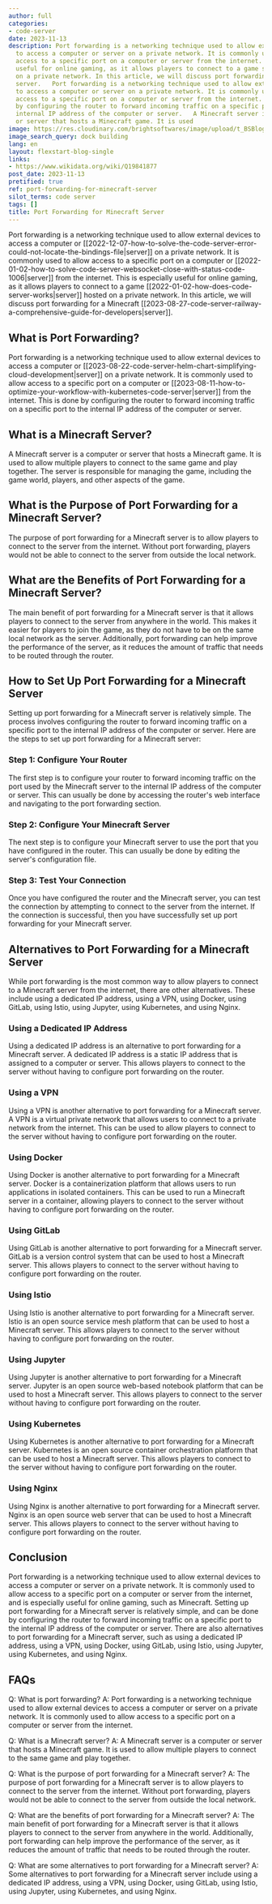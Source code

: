 ```yaml
---
author: full
categories:
- code-server
date: 2023-11-13
description: Port forwarding is a networking technique used to allow external devices
  to access a computer or server on a private network. It is commonly used to allow
  access to a specific port on a computer or server from the internet. This is especially
  useful for online gaming, as it allows players to connect to a game server hosted
  on a private network. In this article, we will discuss port forwarding for a Minecraft
  server.   Port forwarding is a networking technique used to allow external devices
  to access a computer or server on a private network. It is commonly used to allow
  access to a specific port on a computer or server from the internet. This is done
  by configuring the router to forward incoming traffic on a specific port to the
  internal IP address of the computer or server.   A Minecraft server is a computer
  or server that hosts a Minecraft game. It is used
image: https://res.cloudinary.com/brightsoftwares/image/upload/t_BSBlogImage/v1/brightsoftwares.com.blog/em6mqktrgvQ
image_search_query: dock building
lang: en
layout: flexstart-blog-single
links:
- https://www.wikidata.org/wiki/Q19841877
post_date: 2023-11-13
pretified: true
ref: port-forwarding-for-minecraft-server
silot_terms: code server
tags: []
title: Port Forwarding for Minecraft Server
---
```


Port forwarding is a networking technique used to allow external devices to access a computer or [[2022-12-07-how-to-solve-the-code-server-error-could-not-locate-the-bindings-file|server]] on a private network. It is commonly used to allow access to a specific port on a computer or [[2022-01-02-how-to-solve-code-server-websocket-close-with-status-code-1006|server]] from the internet. This is especially useful for online gaming, as it allows players to connect to a game [[2022-01-02-how-does-code-server-works|server]] hosted on a private network. In this article, we will discuss port forwarding for a Minecraft [[2023-08-27-code-server-railway-a-comprehensive-guide-for-developers|server]]. 

## What is Port Forwarding? 

Port forwarding is a networking technique used to allow external devices to access a computer or [[2023-08-22-code-server-helm-chart-simplifying-cloud-development|server]] on a private network. It is commonly used to allow access to a specific port on a computer or [[2023-08-11-how-to-optimize-your-workflow-with-kubernetes-code-server|server]] from the internet. This is done by configuring the router to forward incoming traffic on a specific port to the internal IP address of the computer or server. 

## What is a Minecraft Server? 

A Minecraft server is a computer or server that hosts a Minecraft game. It is used to allow multiple players to connect to the same game and play together. The server is responsible for managing the game, including the game world, players, and other aspects of the game. 

## What is the Purpose of Port Forwarding for a Minecraft Server? 

The purpose of port forwarding for a Minecraft server is to allow players to connect to the server from the internet. Without port forwarding, players would not be able to connect to the server from outside the local network. 

## What are the Benefits of Port Forwarding for a Minecraft Server? 

The main benefit of port forwarding for a Minecraft server is that it allows players to connect to the server from anywhere in the world. This makes it easier for players to join the game, as they do not have to be on the same local network as the server. Additionally, port forwarding can help improve the performance of the server, as it reduces the amount of traffic that needs to be routed through the router. 

## How to Set Up Port Forwarding for a Minecraft Server 

Setting up port forwarding for a Minecraft server is relatively simple. The process involves configuring the router to forward incoming traffic on a specific port to the internal IP address of the computer or server. Here are the steps to set up port forwarding for a Minecraft server: 

### Step 1: Configure Your Router 

The first step is to configure your router to forward incoming traffic on the port used by the Minecraft server to the internal IP address of the computer or server. This can usually be done by accessing the router's web interface and navigating to the port forwarding section. 

### Step 2: Configure Your Minecraft Server 

The next step is to configure your Minecraft server to use the port that you have configured in the router. This can usually be done by editing the server's configuration file. 

### Step 3: Test Your Connection 

Once you have configured the router and the Minecraft server, you can test the connection by attempting to connect to the server from the internet. If the connection is successful, then you have successfully set up port forwarding for your Minecraft server. 

## Alternatives to Port Forwarding for a Minecraft Server 

While port forwarding is the most common way to allow players to connect to a Minecraft server from the internet, there are other alternatives. These include using a dedicated IP address, using a VPN, using Docker, using GitLab, using Istio, using Jupyter, using Kubernetes, and using Nginx. 

### Using a Dedicated IP Address 

Using a dedicated IP address is an alternative to port forwarding for a Minecraft server. A dedicated IP address is a static IP address that is assigned to a computer or server. This allows players to connect to the server without having to configure port forwarding on the router. 

### Using a VPN 

Using a VPN is another alternative to port forwarding for a Minecraft server. A VPN is a virtual private network that allows users to connect to a private network from the internet. This can be used to allow players to connect to the server without having to configure port forwarding on the router. 

### Using Docker 

Using Docker is another alternative to port forwarding for a Minecraft server. Docker is a containerization platform that allows users to run applications in isolated containers. This can be used to run a Minecraft server in a container, allowing players to connect to the server without having to configure port forwarding on the router. 

### Using GitLab 

Using GitLab is another alternative to port forwarding for a Minecraft server. GitLab is a version control system that can be used to host a Minecraft server. This allows players to connect to the server without having to configure port forwarding on the router. 

### Using Istio 

Using Istio is another alternative to port forwarding for a Minecraft server. Istio is an open source service mesh platform that can be used to host a Minecraft server. This allows players to connect to the server without having to configure port forwarding on the router. 

### Using Jupyter 

Using Jupyter is another alternative to port forwarding for a Minecraft server. Jupyter is an open source web-based notebook platform that can be used to host a Minecraft server. This allows players to connect to the server without having to configure port forwarding on the router. 

### Using Kubernetes 

Using Kubernetes is another alternative to port forwarding for a Minecraft server. Kubernetes is an open source container orchestration platform that can be used to host a Minecraft server. This allows players to connect to the server without having to configure port forwarding on the router. 

### Using Nginx 

Using Nginx is another alternative to port forwarding for a Minecraft server. Nginx is an open source web server that can be used to host a Minecraft server. This allows players to connect to the server without having to configure port forwarding on the router. 

## Conclusion 

Port forwarding is a networking technique used to allow external devices to access a computer or server on a private network. It is commonly used to allow access to a specific port on a computer or server from the internet, and is especially useful for online gaming, such as Minecraft. Setting up port forwarding for a Minecraft server is relatively simple, and can be done by configuring the router to forward incoming traffic on a specific port to the internal IP address of the computer or server. There are also alternatives to port forwarding for a Minecraft server, such as using a dedicated IP address, using a VPN, using Docker, using GitLab, using Istio, using Jupyter, using Kubernetes, and using Nginx. 

## FAQs 

Q: What is port forwarding? 
A: Port forwarding is a networking technique used to allow external devices to access a computer or server on a private network. It is commonly used to allow access to a specific port on a computer or server from the internet. 

Q: What is a Minecraft server? 
A: A Minecraft server is a computer or server that hosts a Minecraft game. It is used to allow multiple players to connect to the same game and play together. 

Q: What is the purpose of port forwarding for a Minecraft server? 
A: The purpose of port forwarding for a Minecraft server is to allow players to connect to the server from the internet. Without port forwarding, players would not be able to connect to the server from outside the local network. 

Q: What are the benefits of port forwarding for a Minecraft server? 
A: The main benefit of port forwarding for a Minecraft server is that it allows players to connect to the server from anywhere in the world. Additionally, port forwarding can help improve the performance of the server, as it reduces the amount of traffic that needs to be routed through the router. 

Q: What are some alternatives to port forwarding for a Minecraft server? 
A: Some alternatives to port forwarding for a Minecraft server include using a dedicated IP address, using a VPN, using Docker, using GitLab, using Istio, using Jupyter, using Kubernetes, and using Nginx.